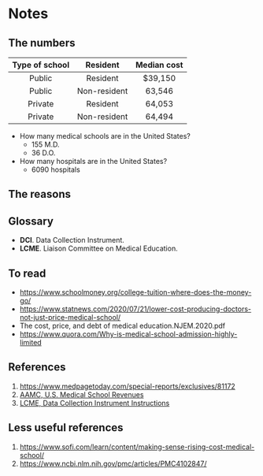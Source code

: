 # Notes

## The numbers

|Type of school|Resident|Median cost|
|:------------:|:------:|:---------:|
|Public|Resident|$39,150|
|Public|Non-resident|63,546|
|Private|Resident|64,053|
|Private|Non-resident|64,494|

- How many medical schools are in the United States?
  - 155 M.D.
  - 36 D.O.
- How many hospitals are in the United States?
  - 6090 hospitals

## The reasons


## Glossary
- **DCI**. Data Collection Instrument.
- **LCME**. Liaison Committee on Medical Education.

## To read
- https://www.schoolmoney.org/college-tuition-where-does-the-money-go/
- https://www.statnews.com/2020/07/21/lower-cost-producing-doctors-not-just-price-medical-school/
- The cost, price, and debt of medical education.NJEM.2020.pdf
- https://www.quora.com/Why-is-medical-school-admission-highly-limited

## References
1. https://www.medpagetoday.com/special-reports/exclusives/81172
2. [AAMC, U.S. Medical School Revenues](https://www.aamc.org/data-reports/faculty-institutions/report/us-medical-school-revenues)
3. [LCME, Data Collection Instrument Instructions](https://lcme.org/accreditation-preparation/schools/2021-22-academic-year/2021-22-full-survey-visit-preparation/#Completing-the-DCI)

## Less useful references
1. https://www.sofi.com/learn/content/making-sense-rising-cost-medical-school/
2. https://www.ncbi.nlm.nih.gov/pmc/articles/PMC4102847/
